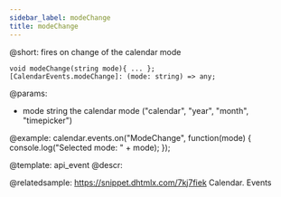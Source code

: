 ```yaml
---
sidebar_label: modeChange
title: modeChange
---          
```


@short: fires on change of the calendar mode

```todoapi
void modeChange(string mode){ ... };
[CalendarEvents.modeChange]: (mode: string) => any;
```

@params:
- mode      string      the calendar mode ("calendar", "year", "month", "timepicker")


@example:
calendar.events.on("ModeChange", function(mode) {
   console.log("Selected mode: " + mode);
});


@template: api_event
@descr:


@relatedsample:
https://snippet.dhtmlx.com/7kj7fiek	Calendar. Events

